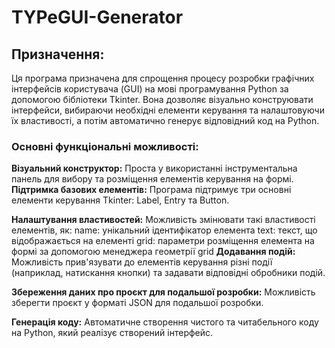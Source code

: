 # TYPeGUI-Generator
## Призначення:

Ця програма призначена для спрощення процесу розробки графічних інтерфейсів користувача (GUI) на мові програмування Python за допомогою бібліотеки Tkinter. Вона дозволяє візуально конструювати інтерфейси, вибираючи необхідні елементи керування та налаштовуючи їх властивості, а потім автоматично генерує відповідний код на Python.

### Основні функціональні можливості:

**Візуальний конструктор:** Проста у використанні інструментальна панель для вибору та розміщення елементів керування на формі.
**Підтримка базових елементів:** Програма підтримує три основні елементи керування Tkinter: Label, Entry та Button.

**Налаштування властивостей:** Можливість змінювати такі властивості елементів, як:
name: унікальний ідентифікатор елемента
text: текст, що відображається на елементі
grid: параметри розміщення елемента на формі за допомогою менеджера геометрії grid
**Додавання подій:** Можливість прив'язувати до елементів керування різні події (наприклад, натискання кнопки) та задавати відповідні обробники подій.

**Збереження даних про проєкт для подальшої розробки:** Можливість зберегти проєкт у форматі JSON для подальшої розробки.

**Генерація коду:** Автоматичне створення чистого та читабельного коду на Python, який реалізує створений інтерфейс.

